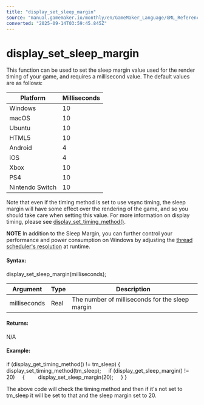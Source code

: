 ```yaml
---
title: "display_set_sleep_margin"
source: "manual.gamemaker.io/monthly/en/GameMaker_Language/GML_Reference/Cameras_And_Display/display_set_sleep_margin.htm"
converted: "2025-09-14T03:59:45.845Z"
---
```


# display\_set\_sleep\_margin

This function can be used to set the sleep margin value used for the render timing of your game, and requires a millisecond value. The default values are as follows:

| Platform | Milliseconds |
| --- | --- |
| Windows | 10 |
| macOS | 10 |
| Ubuntu | 10 |
| HTML5 | 10 |
| Android | 4 |
| iOS | 4 |
| Xbox | 10 |
| PS4 | 10 |
| Nintendo Switch | 10 |

Note that even if the timing method is set to use vsync timing, the sleep margin will have some effect over the rendering of the game, and so you should take care when setting this value. For more information on display timing, please see [display\_set\_timing\_method()](display_set_timing_method.md).

**NOTE** In addition to the Sleep Margin, you can further control your performance and power consumption on Windows by adjusting the [thread scheduler's resolution](../OS_And_Compiler/scheduler_resolution_set.md) at runtime.

#### Syntax:

display\_set\_sleep\_margin(milliseconds);

| Argument | Type | Description |
| --- | --- | --- |
| milliseconds | Real | The number of milliseconds for the sleep margin |

#### Returns:

N/A

#### Example:

if (display\_get\_timing\_method() != tm\_sleep)
{
    display\_set\_timing\_method(tm\_sleep);
    if (display\_get\_sleep\_margin() != 20)
    {
        display\_set\_sleep\_margin(20);
    }
}

The above code will check the timing method and then if it's not set to tm\_sleep it will be set to that and the sleep margin set to 20.